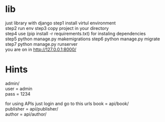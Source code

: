 # lib
just library  with django
step1 install virtul environment   
step2 run env 
step3 copy project in your directory  
step4 use (pip install -r requirements.txt) for instaling dependencies  
step5 python manage.py makemigrations 
step6 python manage.py migrate  
step7 python manage.py runserver  
you are on in http://127.0.0.1:8000/  

# Hints  
admin/  
user = admin  
pass = 1234 

for using APIs just login and go to this urls 
book = api/book/  
publisher = api/publisher/  
author = api/author/  

